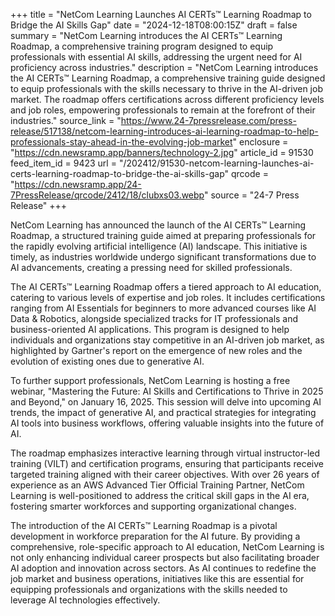 +++
title = "NetCom Learning Launches AI CERTs™ Learning Roadmap to Bridge the AI Skills Gap"
date = "2024-12-18T08:00:15Z"
draft = false
summary = "NetCom Learning introduces the AI CERTs™ Learning Roadmap, a comprehensive training program designed to equip professionals with essential AI skills, addressing the urgent need for AI proficiency across industries."
description = "NetCom Learning introduces the AI CERTs™ Learning Roadmap, a comprehensive training guide designed to equip professionals with the skills necessary to thrive in the AI-driven job market. The roadmap offers certifications across different proficiency levels and job roles, empowering professionals to remain at the forefront of their industries."
source_link = "https://www.24-7pressrelease.com/press-release/517138/netcom-learning-introduces-ai-learning-roadmap-to-help-professionals-stay-ahead-in-the-evolving-job-market"
enclosure = "https://cdn.newsramp.app/banners/technology-2.jpg"
article_id = 91530
feed_item_id = 9423
url = "/202412/91530-netcom-learning-launches-ai-certs-learning-roadmap-to-bridge-the-ai-skills-gap"
qrcode = "https://cdn.newsramp.app/24-7PressRelease/qrcode/2412/18/clubxs03.webp"
source = "24-7 Press Release"
+++

<p>NetCom Learning has announced the launch of the AI CERTs™ Learning Roadmap, a structured training guide aimed at preparing professionals for the rapidly evolving artificial intelligence (AI) landscape. This initiative is timely, as industries worldwide undergo significant transformations due to AI advancements, creating a pressing need for skilled professionals.</p><p>The AI CERTs™ Learning Roadmap offers a tiered approach to AI education, catering to various levels of expertise and job roles. It includes certifications ranging from AI Essentials for beginners to more advanced courses like AI Data & Robotics, alongside specialized tracks for IT professionals and business-oriented AI applications. This program is designed to help individuals and organizations stay competitive in an AI-driven job market, as highlighted by Gartner's report on the emergence of new roles and the evolution of existing ones due to generative AI.</p><p>To further support professionals, NetCom Learning is hosting a free webinar, "Mastering the Future: AI Skills and Certifications to Thrive in 2025 and Beyond," on January 16, 2025. This session will delve into upcoming AI trends, the impact of generative AI, and practical strategies for integrating AI tools into business workflows, offering valuable insights into the future of AI.</p><p>The roadmap emphasizes interactive learning through virtual instructor-led training (VILT) and certification programs, ensuring that participants receive targeted training aligned with their career objectives. With over 26 years of experience as an AWS Advanced Tier Official Training Partner, NetCom Learning is well-positioned to address the critical skill gaps in the AI era, fostering smarter workforces and supporting organizational changes.</p><p>The introduction of the AI CERTs™ Learning Roadmap is a pivotal development in workforce preparation for the AI future. By providing a comprehensive, role-specific approach to AI education, NetCom Learning is not only enhancing individual career prospects but also facilitating broader AI adoption and innovation across sectors. As AI continues to redefine the job market and business operations, initiatives like this are essential for equipping professionals and organizations with the skills needed to leverage AI technologies effectively.</p>